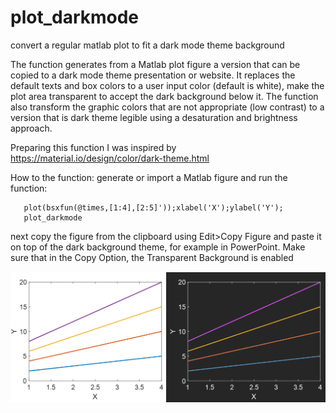 # plot_darkmode
convert a regular matlab plot to fit a dark mode theme background


The function generates from a Matlab plot figure a version that can be copied to a dark mode theme presentation or website. 
It replaces the default texts and box colors to a user input color (default is white), make the plot area transparent to
 accept the dark background below it. 
The function also transform the graphic colors that are not appropriate (low contrast) to a version that
is dark theme legible using a desaturation and brightness approach.

Preparing this function I was inspired by https://material.io/design/color/dark-theme.html


How to the function:
 generate or import a Matlab figure and run the function:

       plot(bsxfun(@times,[1:4],[2:5]'));xlabel('X');ylabel('Y');
       plot_darkmode

  next copy the figure from the clipboard using Edit>Copy Figure and  paste it on top of the dark background theme, for example in
  PowerPoint. Make sure that in the Copy Option, the  Transparent Background is enabled
  
  ![plot](./plot_darkmode_img.png)
